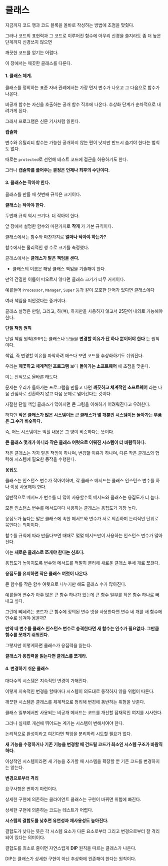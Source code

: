 # 클래스

지금까지 코드 행과 코드 블록을 올바로 작성하는 방법에 초점을 맞췄다.

그러나 코드의 표현력과 그 코드로 이루어진 함수에 아무리 신경을 쓸지라도 좀 더 높은 단계까지 신경쓰지 않으면

깨끗한 코드를 얻기는 어렵다.

이 장에서는 깨끗한 클래스를 다룬다.

#### 1. 클래스 체계.

클래스를 정의하는 표준 자바 관례에서는 가장 먼저 변수가 나오고 그 다음으로 함수가 나온다.

비공개 함수는 자신을 호출하는 공개 함수 직후에 나온다. 추상화 단계가 순차적으로 내려가게 된다.

그래서 프로그램은 신문 기사처럼 읽힌다.

**캡슐화**

변수와 유틸리티 함수는 가능한 공개하지 않는 편이 낫지만 반드시 숨겨야 한다는 법칙도 없다.

때로는 `protected`로 선언해 테스트 코드에 접근을 허용하기도 한다.

그러나 **캡슐화를 풀어주는 결정은 언제나 최후의 수단이다.**

#### 3. 클래스는 작아야 한다.

클래스를 만들 때 첫번째 규칙은 크기이다.

**클래스는 작아야 한다.**

두번째 규칙 역시 크기다. 더 작아야 한다.

앞 장에서 설명한 함수와 마찬가지로 **작게** 가 기본 규칙이다.

클래스에서는 함수와 마찬가지로 **얼마나 작아야 하는가?**

함수에서는 물리적인 행 수로 크기를 측정했다.

클래스에서는 **클래스가 맡은 책임을 센다.**

* 클래스의 이름은 해당 클래스 책임을 기술해야 한다.

만약 간결한 이름이 떠오르지 않다면 클래스 크기가 너무 커서이다.

예를들어 `Processor`, `Manager`, `Super` 등과 같이 모호한 단어가 있다면 클래스에다

여러 책임을 떠안겼다는 증거이다.

클래스 설명은 만일, 그리고, 하(며), 하지만을 사용하지 않고서 25단어 내외로 가능해야한다.

**단일 책임 원칙**

단일 책임 원칙(SRP)는 클래스나 모듈을 **변경할 이유가 단 하나 뿐이어야 한다** 는 원칙이다.

책임, 즉 변경할 이유를 파악하려 애쓰다 보면 코드를 추상화하기도 쉬워진다.

우리는 **깨끗하고 체계적인 프로그램** 보다 **돌아가는 소프트웨어** 에 초점을 맞춘다.

이는 전적으로 올바른 태도다.

문제는 우리가 돌아가는 프로그램을 만들고 나면 **깨끗하고 체계적인 소프트웨어** 라는 다음 관심사로 전환하지 않고 다음 문제로 넘어간다는 것이다.

자잘한 단일 책임 클래스가 많아지면 큰 그림을 이해하기 어려워진다고 우려한다.

하지만 **작은 클래스가 많은 시스템이든 큰 클래스가 몇 개뿐인 시스템이든 돌아가는 부품은 그 수가 비슷하다.**

즉, 어느 시스템이든 익힐 내용은 그 양이 비슷하다는 뜻이다.

**큰 클래스 몇개가 아니라 작은 클래스 여럿으로 이뤄진 시스템이 더 바람직하다.**

작은 클래스는 각자 맡은 책임이 하나며, 변경할 이유가 하나며, 다른 작은 클래스와 협력해 시스템에 필요한 동작을 수행한다.

**응집도**

클래스는 인스턴스 변수가 작아야하며, 각 클래스 메서드는 클래스 인스턴스 변수를 하나 이상 사용해야 한다.

일반적으로 메서드가 변수를 더 많이 사용할수록 메서드와 클래스는 응집도가 더 높다.

모든 인스턴스 변수를 메서드마다 사용하는 클래스는 응집도가 가장 높다.

응집도가 높다는 말은 클래스에 속한 메서드와 변수가 서로 의존하며 논리적인 단위로 묶인다는 의미이다.

함수를 규칙에 따라 만들다보면 때때로 몇몇 메서드만이 사용하는 인스턴스 변수가 많아진다.

이는 **새로운 클래스로 쪼개야 한다는 신호다.**

응집도가 높아지도록 변수와 메서드를 적절히 분리해 새로운 클래스 두세 개로 쪼갠다.

**응집도를 유지하면 작은 클래스 여럿이 나온다.**

큰 함수를 작은 함수 여럿으로 나누기만 해도 클래스 수가 많아진다.

예를들어 변수가 아주 많은 큰 함수 하나가 있는데 큰 함수 일부를 작은 함수 하나로 빼내고 싶다.

그런데 뺴네려는 코드가 큰 함수에 정의된 변수 넷을 사용한다면 변수 네 개를 새 함수에 인수로 넘겨야 옳을까?

**만약 네 변수를 클래스 인스턴스 변수로 승격한다면 새 함수는 인수가 필요없다. 그만큼 함수를 쪼개기 쉬워진다.**

그렇지만 이렇게하면 클래스가 응집력을 잃는다.

**클래스가 응집력을 읽는다면 클래스를 쪼개라.**

#### 4. 변경하기 쉬운 클래스

대다수의 시스템은 지속적인 변경이 가해진다.

이렇게 지속적인 변경을 할때마다 시스템이 의도대로 동작하지 않을 위험이 따른다.

깨끗한 시스템은 클래스를 체계적으로 정리해 변경에 동반하는 위험을 낮춘다.

클래스 일부에서만 사용되는 비공개 메서드는 코드를 개선할 잠재적인 여지를 시사한다.

그러나 실제로 개선에 뛰어드는 계기는 시스템이 변해서여야 한다.

논리적으로 완성이라고 여긴다면 책임을 분리하려 시도할 필요가 없다.

**새 기능을 수정하거나 기존 기능을 변경할 때 건드릴 코드가 최소인 시스템 구조가 바람직하다.**

이상적인 시스템이라면 새 기능을 추가할 때 시스템을 확장할 뿐 기존 코드를 변경하지는 않는다.

**변경으로부터 격리**

요구사항은 변하기 마련이다.

상세한 구현에 의존하는 클라이언트 클래스는 구현이 바뀌면 위험에 빠진다.

상세한 구현에 의존하는 코드는 테스트가 어렵다.

**시스템의 결합도를 낮추면 유연성과 재사용성도 높아진다.**

결합도가 낮다는 뜻은 각 시스템 요소가 다른 요소로부터 그리고 변경으로부터 잘 격리되어 있다는 의미이다.

결합도를 최소로 줄이면 자연스럽게 **DIP** 원칙을 따르는 클래스가 나온다.

DIP는 클래스가 상세한 구현이 아닌 추상화에 읜존해야 한다는 원칙이다.
